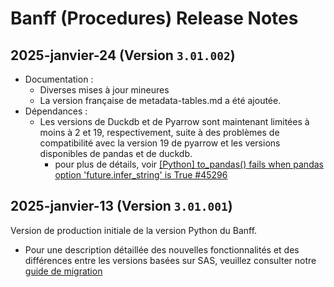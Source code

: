 # Banff (Procedures) Release Notes

## 2025-janvier-24 (Version `3.01.002`)

* Documentation :
  * Diverses mises à jour mineures
  * La version française de metadata-tables.md a été ajoutée.
* Dépendances :
  * Les versions de Duckdb et de Pyarrow sont maintenant limitées à moins à 2 et 19, respectivement, suite à des problèmes de compatibilité avec la version 19 de pyarrow et les versions disponibles de pandas et de duckdb.
    * pour plus de détails, voir [[Python] to_pandas() fails when pandas option 'future.infer_string' is True #45296](https://github.com/apache/arrow/issues/45296)

## 2025-janvier-13 (Version `3.01.001`)

Version de production initiale de la version Python du Banff.

* Pour une description détaillée des nouvelles fonctionnalités et des différences entre les versions basées sur SAS, veuillez consulter notre [guide de migration](./sas_migration_guide.md)
